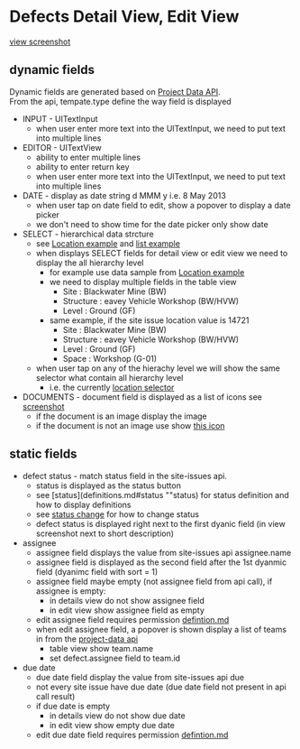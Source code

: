 Defects Detail View, Edit View
==============================

[view screenshot](http://db.tt/HNhcdwdh "view screenshot")

dynamic fields
--------------

Dynamic fields are generated based on [Project Data API](project-data.md "Project Data").  
From the api, tempate.type define the way field is displayed 
* INPUT - UITextInput
    * when user enter more text into the UITextInput, we need to put text into multiple lines
* EDITOR - UITextView
    * ability to enter multiple lines
    * ability to enter return key
    * when user enter more text into the UITextInput, we need to put text into multiple lines
* DATE - display as date string d MMM y i.e. 8 May 2013
    * when user tap on date field to edit, show a popover to display a date picker
    * we don't need to show time for the date picker only show date
* SELECT - hierarchical data strcture
    * see [Location example](location-example.md "location example") and [list example](list-example.md "list example")
    * when displays SELECT fields for detail view or edit view we need to display the all hierarchy level
        * for example use data sample from [Location example](location-example.md "location example")
        * we need to display multiple fields in the table view
            * Site : Blackwater Mine (BW)
            * Structure : eavey Vehicle Workshop (BW/HVW)
            * Level : Ground (GF)
        * same example, if the site issue location value is 14721
            * Site : Blackwater Mine (BW)
            * Structure : eavey Vehicle Workshop (BW/HVW)
            * Level : Ground (GF)
            * Space : Workshop (G-01)
    * when user tap on any of the hierachy level we will show the same selector what contain all hierarchy level
        * i.e. the currently [location selector](http://db.tt/jGnBAqMc "location selector")
* DOCUMENTS - document field is displayed as a list of icons see [screenshot](http://db.tt/AloUr4wF "screenshot")
    * if the document is an image display the image
    * if the document is not an image use show [this icon](http://www.iconfinder.com/icons/3784/download/png/128 "icon")

static fields
-------------

* defect status - match status field in the site-issues api. 
    * status is displayed as the status button
    * see [status](definitions.md#status ""status) for status definition and how to display definitions
    * see [status change](definitions.md#status-changes "status change") for how to change status
    * defect status is displayed right next to the first dyanic field (in view screenshot next to short description)
* assignee
    * assignee field displays the value from site-issues api assignee.name
    * assignee field is displayed as the second field after the 1st dyanmic field (dyanimc field with sort = 1)
    * assignee field maybe empty (not assignee field from api call), if assignee is empty:
        * in details view do not show assignee field
        * in edit view show assignee field as empty
    * edit assignee field requires permission [defintion.md](definitions.md#privileges "defintion.md")
    * when edit assignee field, a popover is shown display a list of teams in from the [project-data api](project-data.md "project-data api")
        * table view show team.name
        * set defect.assignee field to team.id
* due date
    * due date field display the value from site-issues api due
    * not every site issue have due date (due date field not present in api call result)
    * if due date is empty
        * in details view do not show due date
        * in edit view show empty due date
    * edit due date field requires permission [defintion.md](definitions.md#privileges "defintion.md")
